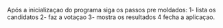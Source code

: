 Após a inicializaçao do programa siga os passos pre moldados:
1- lista os candidatos
2- faz a votaçao
3- mostra os resultados
4 fecha a aplicaçao.